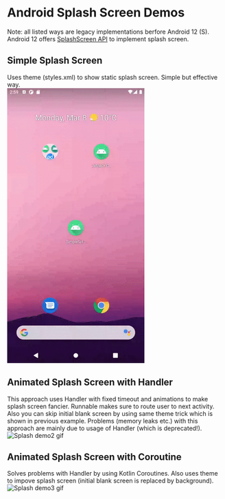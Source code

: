 # Android Splash Screen Demos

Note: all listed ways are legacy implementations berfore Android 12 (S). Android 12 offers [SplashScreen API](https://developer.android.com/about/versions/12/features/splash-screen) to implement splash screen. 

## Simple Splash Screen
Uses theme (styles.xml) to show static splash screen. Simple but effective way.
<br>
<img src="/readme/simple-splash.gif" alt="Splash demo gif" width="320" height="640"/>

## Animated Splash Screen with Handler
This approach uses Handler with fixed timeout and animations to make splash screen fancier. Runnable makes sure to route user to next activity. Also you can skip initial blank screen by using same theme trick which is shown in previous example. Problems (memory leaks etc.) with this approach are mainly due to usage of Handler (which is deprecated!).
<br>
<img src="/readme/animated-splash-with-handler.gif" alt="Splash demo2 gif" width="320" height="640"/>

## Animated Splash Screen with Coroutine
Solves problems with Handler by using Kotlin Coroutines. Also uses theme to impove splash screen (initial blank screen is replaced by background).
<br>
<img src="/readme/animated-splash-with-coroutine.gif" alt="Splash demo3 gif" width="320" height="640"/>
